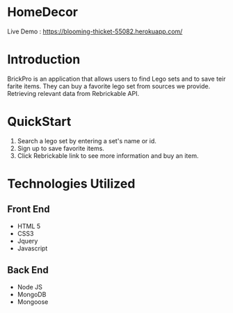 # HomeDecor
 
Live Demo : https://blooming-thicket-55082.herokuapp.com/

# Introduction

BrickPro is an application that allows users to find Lego sets and to save teir farite items. They can buy a favorite lego set from sources we provide. 
Retrieving relevant data from Rebrickable API.

# QuickStart

1. Search a lego set by entering a set's name or id. 
2. Sign up to save favorite items.
3. Click Rebrickable link to see more information and buy an item. 

# Technologies Utilized

## Front End

- HTML 5
- CSS3
- Jquery
- Javascript

## Back End

- Node JS
- MongoDB
- Mongoose
